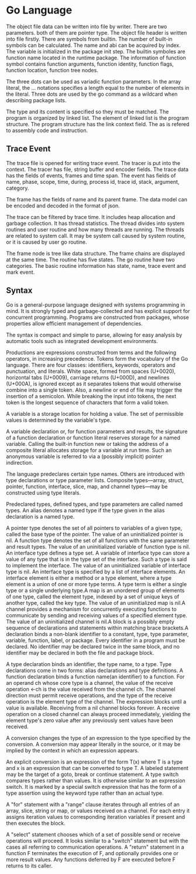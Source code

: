 # Go Language

The object file data can be written into file by writer. There are two parameters. both of them are pointer type. The object file header is written into file firstly. There are symbols from builtin. The number of built-in symbols can be calculated. The name and abi can be acquired by index. The variable is initialized in the package init step. The builtin symboles are function name located in the runtime package. The information of function symbol contains function arguments, function identity, function flags, function location, function tree nodes.

The three dots can be used as variadic function parameters. In the array literal, the ... notations specifies a length equal to the number of elements in the literal. Three dots are used by the go command as a wildcard when describing package lists. 

The type and its content is specified so they must be matched. The program is organized by linked list. The element of linked list is the program structure. The program structure has the link context field. The as is refered to assembly code and instruction. 

## Trace Event

The trace file is opened for writing trace event. The tracer is put into the context. The tracer has file, string buffer and encoder fields. The trace data has the fields of events, frames and time span. The event has fields of name, phase, scope, time, during, process id, trace id, stack, argument, category.

The frame has the fields of name and its parent frame. The data model can be encoded and decoded in the format of json. 

The trace can be filtered by trace time. It includes heap allocation and garbage collection. It has thread statistics. The thread divides into system routines and user routine and how many threads are running. The threads are related to system call. It may be system call caused by system routine, or it is caused by user go routine. 

The frame node is tree like data structure. The frame chains are displayed at the same time. The routine has five states. The go routine have two categories. The basic routine information has state, name, trace event and mark event. 

## Syntax

Go is a general-purpose language designed with systems programming in mind. It is strongly typed and garbage-collected and has explicit support for concurrent programming. Programs are constructed from packages, whose properties allow efficient management of dependencies.

The syntax is compact and simple to parse, allowing for easy analysis by automatic tools such as integrated development environments.

Productions are expressions constructed from terms and the following operators, in increasing precedence. Tokens form the vocabulary of the Go language. There are four classes: identifiers, keywords, operators and punctuation, and literals. White space, formed from spaces (U+0020), horizontal tabs (U+0009), carriage returns (U+000D), and newlines (U+000A), is ignored except as it separates tokens that would otherwise combine into a single token. Also, a newline or end of file may trigger the insertion of a semicolon. While breaking the input into tokens, the next token is the longest sequence of characters that form a valid token.

A variable is a storage location for holding a value. The set of permissible values is determined by the variable's type.

A variable declaration or, for function parameters and results, the signature of a function declaration or function literal reserves storage for a named variable. Calling the built-in function new or taking the address of a composite literal allocates storage for a variable at run time. Such an anonymous variable is referred to via a (possibly implicit) pointer indirection.

The language predeclares certain type names. Others are introduced with type declarations or type parameter lists. Composite types—array, struct, pointer, function, interface, slice, map, and channel types—may be constructed using type literals.

Predeclared types, defined types, and type parameters are called named types. An alias denotes a named type if the type given in the alias declaration is a named type.

A pointer type denotes the set of all pointers to variables of a given type, called the base type of the pointer. The value of an uninitialized pointer is nil. A function type denotes the set of all functions with the same parameter and result types. The value of an uninitialized variable of function type is nil. An interface type defines a type set. A variable of interface type can store a value of any type that is in the type set of the interface. Such a type is said to implement the interface. The value of an uninitialized variable of interface type is nil. An interface type is specified by a list of interface elements. An interface element is either a method or a type element, where a type element is a union of one or more type terms. A type term is either a single type or a single underlying type.A map is an unordered group of elements of one type, called the element type, indexed by a set of unique keys of another type, called the key type. The value of an uninitialized map is nil.A channel provides a mechanism for concurrently executing functions to communicate by sending and receiving values of a specified element type. The value of an uninitialized channel is nil.A block is a possibly empty sequence of declarations and statements within matching brace brackets.A declaration binds a non-blank identifier to a constant, type, type parameter, variable, function, label, or package. Every identifier in a program must be declared. No identifier may be declared twice in the same block, and no identifier may be declared in both the file and package block.

A type declaration binds an identifier, the type name, to a type. Type declarations come in two forms: alias declarations and type definitions. A function declaration binds a function name(an identifier) to a function. For an operand ch whose core type is a channel, the value of the receive operation <-ch is the value received from the channel ch. The channel direction must permit receive operations, and the type of the receive operation is the element type of the channel. The expression blocks until a value is available. Receiving from a nil channel blocks forever. A receive operation on a closed channel can always proceed immediately, yielding the element type's zero value after any previously sent values have been received.

A conversion changes the type of an expression to the type specified by the conversion. A conversion may appear literally in the source, or it may be implied by the context in which an expression appears.

An explicit conversion is an expression of the form T(x) where T is a type and x is an expression that can be converted to type T. A labeled statement may be the target of a goto, break or continue statement. A type switch compares types rather than values. It is otherwise similar to an expression switch. It is marked by a special switch expression that has the form of a type assertion using the keyword type rather than an actual type. 

A "for" statement with a "range" clause iterates through all entries of an array, slice, string or map, or values received on a channel. For each entry it assigns iteration values to corresponding iteration variables if present and then executes the block.

A "select" statement chooses which of a set of possible send or receive operations will proceed. It looks similar to a "switch" statement but with the cases all referring to communication operations. A "return" statement in a function F terminates the execution of F, and optionally provides one or more result values. Any functions deferred by F are executed before F returns to its caller.

